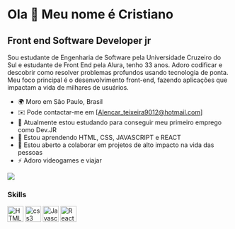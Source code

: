 
Ola 👋 Meu nome é Cristiano
==========================

Front end Software Developer jr
-----------------------------

Sou estudante de Engenharia de Software pela Universidade Cruzeiro do Sul e estudante de Front End pela Alura, tenho 33 anos. Adoro codificar e descobrir como resolver problemas profundos usando tecnologia de ponta. Meu foco principal é o desenvolvimento front-end, fazendo aplicações que impactam a vida de milhares de usuários.

* 🌍 Moro em São Paulo, Brasil
* ✉️ Pode contactar-me em [Alencar_teixeira9012@hotmail.com]
* 🚀 Atualmente estou estudando para conseguir meu primeiro emprego como Dev.JR
* 🧠 Estou aprendendo HTML, CSS, JAVASCRIPT e REACT
* 🤝 Estou aberto a colaborar em projetos de alto impacto na vida das pessoas
* ⚡ Adoro videogames e viajar

<a href="https://github.com/Calencar22" target="_blank" rel="noreferrer"><img
src="https://img.shields.io/github/followers/calencar?logo=github&style=for-the-badge&color=3382ed&labelColor=171717" /></a>

### Skills

<p align="left">
<a href="https://developer.mozilla.org/en-US/docs/Glossary/HTML5" target="_blank" rel="noreferrer"><img src="https://raw.githubusercontent.com/danielcranney/readme-generator/main/public/icons/skills/html5-colored.svg" width="36" height="36" alt="HTML5" /></a>
 <a href="https://developer.mozilla.org/en-US/docs/Web/CSS" target="_blank" rel="noreferrer"><img src="https://raw.githubusercontent.com/danielcranney/readme-generator/main/public/icons/skills/css3-colored.svg" width="36" height="36" alt="css3" /></a>
 <a href="https://developer.mozilla.org/en-US/docs/Web/JavaScript" target="_blank" rel="noreferrer"><img src="https://raw.githubusercontent.com/danielcranney/readme-generator/main/public/icons/skills/javascript-colored.svg" height="36" alt="Javascript" /></a>
<a href="https://reactjs.org/" target="_blank" rel="noreferrer"><img src="https://raw.githubusercontent.com/danielcranney/readme-generator/main/public/icons/skills/react-colored.svg" width="36" height="36" alt="React" /></a>

